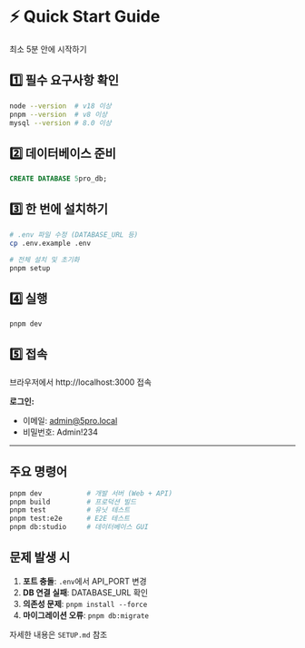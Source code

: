 # ⚡ Quick Start Guide

최소 5분 안에 시작하기

## 1️⃣ 필수 요구사항 확인

```bash
node --version  # v18 이상
pnpm --version  # v8 이상
mysql --version # 8.0 이상
```

## 2️⃣ 데이터베이스 준비

```sql
CREATE DATABASE 5pro_db;
```

## 3️⃣ 한 번에 설치하기

```bash
# .env 파일 수정 (DATABASE_URL 등)
cp .env.example .env

# 전체 설치 및 초기화
pnpm setup
```

## 4️⃣ 실행

```bash
pnpm dev
```

## 5️⃣ 접속

브라우저에서 http://localhost:3000 접속

**로그인:**
- 이메일: admin@5pro.local
- 비밀번호: Admin!234

---

## 주요 명령어

```bash
pnpm dev           # 개발 서버 (Web + API)
pnpm build         # 프로덕션 빌드
pnpm test          # 유닛 테스트
pnpm test:e2e      # E2E 테스트
pnpm db:studio     # 데이터베이스 GUI
```

## 문제 발생 시

1. **포트 충돌**: `.env`에서 API_PORT 변경
2. **DB 연결 실패**: DATABASE_URL 확인
3. **의존성 문제**: `pnpm install --force`
4. **마이그레이션 오류**: `pnpm db:migrate`

자세한 내용은 `SETUP.md` 참조

